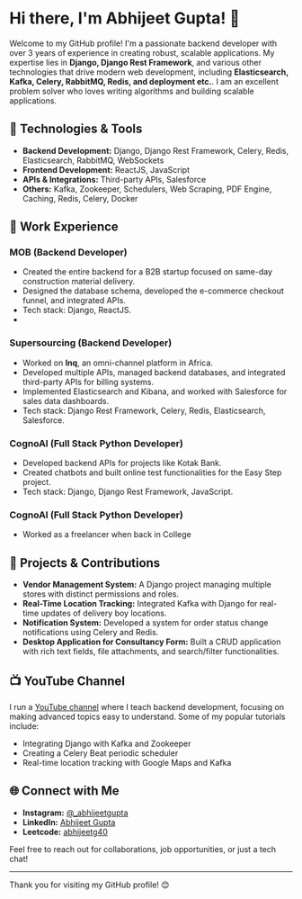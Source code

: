 # Hi there, I'm Abhijeet Gupta! 👋


Welcome to my GitHub profile! 
I'm a passionate backend developer with over 3 years of experience in creating robust, scalable applications. My expertise lies in **Django, Django Rest Framework**, and various other technologies that drive modern web development, including **Elasticsearch, Kafka, Celery, RabbitMQ, Redis, and deployment etc.**. I am an excellent problem solver who loves writing algorithms and building scalable applications.

## 🔧 Technologies & Tools

- **Backend Development:** Django, Django Rest Framework, Celery, Redis, Elasticsearch, RabbitMQ, WebSockets
- **Frontend Development:** ReactJS, JavaScript
- **APIs & Integrations:** Third-party APIs, Salesforce
- **Others:** Kafka, Zookeeper, Schedulers, Web Scraping, PDF Engine, Caching, Redis, Celery, Docker 

## 💼 Work Experience

### MOB (Backend Developer)
- Created the entire backend for a B2B startup focused on same-day construction material delivery.
- Designed the database schema, developed the e-commerce checkout funnel, and integrated APIs.
- Tech stack: Django, ReactJS.
- 
### Supersourcing (Backend Developer)
- Worked on **Inq**, an omni-channel platform in Africa.
- Developed multiple APIs, managed backend databases, and integrated third-party APIs for billing systems.
- Implemented Elasticsearch and Kibana, and worked with Salesforce for sales data dashboards.
- Tech stack: Django Rest Framework, Celery, Redis, Elasticsearch, Salesforce.

### CognoAI (Full Stack Python Developer)
- Developed backend APIs for projects like Kotak Bank.
- Created chatbots and built online test functionalities for the Easy Step project.
- Tech stack: Django, Django Rest Framework, JavaScript.

### CognoAI (Full Stack Python Developer)
- Worked as a freelancer when back in College
 

## 🚀 Projects & Contributions

- **Vendor Management System:** A Django project managing multiple stores with distinct permissions and roles.
- **Real-Time Location Tracking:** Integrated Kafka with Django for real-time updates of delivery boy locations.
- **Notification System:** Developed a system for order status change notifications using Celery and Redis.
- **Desktop Application for Consultancy Form:** Built a CRUD application with rich text fields, file attachments, and search/filter functionalities.

## 📺 YouTube Channel

I run a [YouTube channel](https://www.youtube.com/@codingforallnewtonschool) where I teach backend development, focusing on making advanced topics easy to understand. Some of my popular tutorials include:
- Integrating Django with Kafka and Zookeeper
- Creating a Celery Beat periodic scheduler
- Real-time location tracking with Google Maps and Kafka

## 🌐 Connect with Me

- **Instagram:** [@_abhijeetgupta](https://www.instagram.com/_abhijeetgupta/)
- **LinkedIn:** [Abhijeet Gupta](https://www.linkedin.com/in/gupta-abhijeet/)
- **Leetcode:** [abhijeetg40](https://leetcode.com/abhijeetg40)

Feel free to reach out for collaborations, job opportunities, or just a tech chat!

---

Thank you for visiting my GitHub profile! 😊
